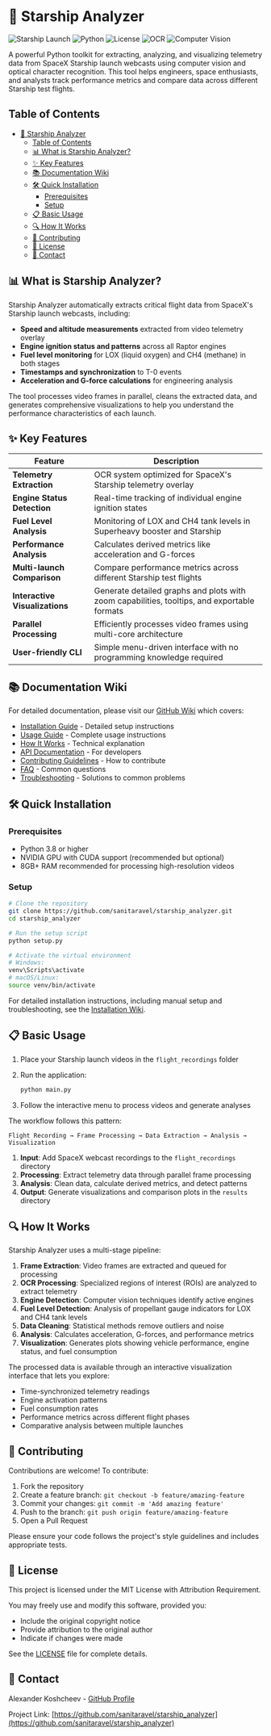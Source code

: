 # 🚀 Starship Analyzer

![Starship Launch](https://img.shields.io/badge/SpaceX-Starship%20Analysis-blue?style=for-the-badge)
![Python](https://img.shields.io/badge/Python-3.8+-yellow?style=for-the-badge&logo=python)
![License](https://img.shields.io/badge/License-MIT%20with%20Attribution-green?style=for-the-badge)
![OCR](https://img.shields.io/badge/OCR-EasyOCR-orange?style=for-the-badge)
![Computer Vision](https://img.shields.io/badge/CV-OpenCV-red?style=for-the-badge&logo=opencv)

A powerful Python toolkit for extracting, analyzing, and visualizing telemetry data from SpaceX Starship launch webcasts using computer vision and optical character recognition. This tool helps engineers, space enthusiasts, and analysts track performance metrics and compare data across different Starship test flights.

## Table of Contents

- [🚀 Starship Analyzer](#-starship-analyzer)
  - [Table of Contents](#table-of-contents)
  - [📊 What is Starship Analyzer?](#-what-is-starship-analyzer)
  - [✨ Key Features](#-key-features)
  - [📚 Documentation Wiki](#-documentation-wiki)
  - [🛠️ Quick Installation](#️-quick-installation)
    - [Prerequisites](#prerequisites)
    - [Setup](#setup)
  - [📋 Basic Usage](#-basic-usage)
  - [🔍 How It Works](#-how-it-works)
  - [👥 Contributing](#-contributing)
  - [📄 License](#-license)
  - [📧 Contact](#-contact)

## 📊 What is Starship Analyzer?

Starship Analyzer automatically extracts critical flight data from SpaceX's Starship launch webcasts, including:

- **Speed and altitude measurements** extracted from video telemetry overlay
- **Engine ignition status and patterns** across all Raptor engines
- **Fuel level monitoring** for LOX (liquid oxygen) and CH4 (methane) in both stages
- **Timestamps and synchronization** to T-0 events
- **Acceleration and G-force calculations** for engineering analysis

The tool processes video frames in parallel, cleans the extracted data, and generates comprehensive visualizations to help you understand the performance characteristics of each launch.

## ✨ Key Features

| Feature | Description |
|---------|-------------|
| **Telemetry Extraction** | OCR system optimized for SpaceX's Starship telemetry overlay |
| **Engine Status Detection** | Real-time tracking of individual engine ignition states |
| **Fuel Level Analysis** | Monitoring of LOX and CH4 tank levels in Superheavy booster and Starship |
| **Performance Analysis** | Calculates derived metrics like acceleration and G-forces |
| **Multi-launch Comparison** | Compare performance metrics across different Starship test flights |
| **Interactive Visualizations** | Generate detailed graphs and plots with zoom capabilities, tooltips, and exportable formats |
| **Parallel Processing** | Efficiently processes video frames using multi-core architecture |
| **User-friendly CLI** | Simple menu-driven interface with no programming knowledge required |

## 📚 Documentation Wiki

For detailed documentation, please visit our [GitHub Wiki](https://github.com/sanitaravel/starship_analyzer/wiki) which covers:

- [Installation Guide](https://github.com/sanitaravel/starship_analyzer/wiki/Installation) - Detailed setup instructions
- [Usage Guide](https://github.com/sanitaravel/starship_analyzer/wiki/Usage-Guide) - Complete usage instructions
- [How It Works](https://github.com/sanitaravel/starship_analyzer/wiki/How-It-Works) - Technical explanation
- [API Documentation](https://github.com/sanitaravel/starship_analyzer/wiki/API-Documentation) - For developers
- [Contributing Guidelines](https://github.com/sanitaravel/starship_analyzer/wiki/Contributing) - How to contribute
- [FAQ](https://github.com/sanitaravel/starship_analyzer/wiki/FAQ) - Common questions
- [Troubleshooting](https://github.com/sanitaravel/starship_analyzer/wiki/Troubleshooting) - Solutions to common problems

## 🛠️ Quick Installation

### Prerequisites

- Python 3.8 or higher
- NVIDIA GPU with CUDA support (recommended but optional)
- 8GB+ RAM recommended for processing high-resolution videos

### Setup

```bash
# Clone the repository
git clone https://github.com/sanitaravel/starship_analyzer.git
cd starship_analyzer

# Run the setup script
python setup.py

# Activate the virtual environment
# Windows:
venv\Scripts\activate
# macOS/Linux:
source venv/bin/activate
```

For detailed installation instructions, including manual setup and troubleshooting, see the [Installation Wiki](https://github.com/sanitaravel/starship_analyzer/wiki/Installation).

## 📋 Basic Usage

1. Place your Starship launch videos in the `flight_recordings` folder
2. Run the application:

   ```bash
   python main.py
   ```

3. Follow the interactive menu to process videos and generate analyses

The workflow follows this pattern:
```text
Flight Recording → Frame Processing → Data Extraction → Analysis → Visualization
```

1. **Input**: Add SpaceX webcast recordings to the `flight_recordings` directory
2. **Processing**: Extract telemetry data through parallel frame processing
3. **Analysis**: Clean data, calculate derived metrics, and detect patterns
4. **Output**: Generate visualizations and comparison plots in the `results` directory

## 🔍 How It Works

Starship Analyzer uses a multi-stage pipeline:

1. **Frame Extraction**: Video frames are extracted and queued for processing
2. **OCR Processing**: Specialized regions of interest (ROIs) are analyzed to extract telemetry
3. **Engine Detection**: Computer vision techniques identify active engines
4. **Fuel Level Detection**: Analysis of propellant gauge indicators for LOX and CH4 tank levels
5. **Data Cleaning**: Statistical methods remove outliers and noise
6. **Analysis**: Calculates acceleration, G-forces, and performance metrics
7. **Visualization**: Generates plots showing vehicle performance, engine status, and fuel consumption

The processed data is available through an interactive visualization interface that lets you explore:

- Time-synchronized telemetry readings
- Engine activation patterns
- Fuel consumption rates
- Performance metrics across different flight phases
- Comparative analysis between multiple launches

## 👥 Contributing

Contributions are welcome! To contribute:

1. Fork the repository
2. Create a feature branch: `git checkout -b feature/amazing-feature`
3. Commit your changes: `git commit -m 'Add amazing feature'`
4. Push to the branch: `git push origin feature/amazing-feature`
5. Open a Pull Request

Please ensure your code follows the project's style guidelines and includes appropriate tests.

## 📄 License

This project is licensed under the MIT License with Attribution Requirement.

You may freely use and modify this software, provided you:

- Include the original copyright notice
- Provide attribution to the original author
- Indicate if changes were made

See the [LICENSE](LICENSE) file for complete details.

## 📧 Contact

Alexander Koshcheev - [GitHub Profile](https://github.com/sanitaravel)

Project Link: [https://github.com/sanitaravel/starship_analyzer](https://github.com/sanitaravel/starship_analyzer)
